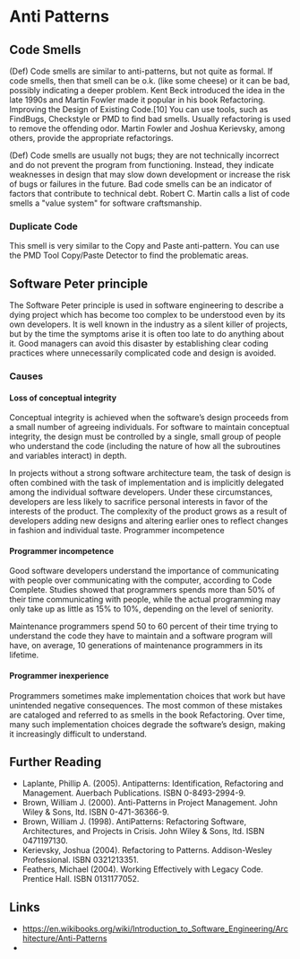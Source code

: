 # Anti Patterns


## Code Smells
(Def) Code smells are similar to anti-patterns, but not quite as formal. If code smells, then that smell can be o.k. 
(like some cheese) or it can be bad, possibly indicating a deeper problem. Kent Beck introduced the idea in 
the late 1990s and Martin Fowler made it popular in his book Refactoring. Improving the Design of Existing Code.[10] 
You can use tools, such as FindBugs, Checkstyle or PMD to find bad smells. Usually refactoring is used to remove 
the offending odor. Martin Fowler and Joshua Kerievsky, among others, provide the appropriate refactorings.

(Def) Code smells are usually not bugs; they are not technically incorrect and do not prevent the program from 
functioning. Instead, they indicate weaknesses in design that may slow down development or increase the risk of bugs 
or failures in the future. Bad code smells can be an indicator of factors that contribute to technical debt. 
Robert C. Martin calls a list of code smells a "value system" for software craftsmanship.

### Duplicate Code
This smell is very similar to the Copy and Paste anti-pattern. You can use the PMD Tool Copy/Paste Detector to find the 
problematic areas.



## Software Peter principle
The Software Peter principle is used in software engineering to describe a dying project which has become too complex 
to be understood even by its own developers. It is well known in the industry as a silent killer of projects, but by 
the time the symptoms arise it is often too late to do anything about it. Good managers can avoid this disaster by 
establishing clear coding practices where unnecessarily complicated code and design is avoided.

### Causes
#### Loss of conceptual integrity
Conceptual integrity is achieved when the software’s design proceeds from a small number of agreeing individuals. 
For software to maintain conceptual integrity, the design must be controlled by a single, small group of people who 
understand the code (including the nature of how all the subroutines and variables interact) in depth.

In projects without a strong software architecture team, the task of design is often combined with the task of 
implementation and is implicitly delegated among the individual software developers. Under these circumstances, 
developers are less likely to sacrifice personal interests in favor of the interests of the product. The complexity 
of the product grows as a result of developers adding new designs and altering earlier ones to reflect changes in 
fashion and individual taste.
Programmer incompetence

#### Programmer incompetence
Good software developers understand the importance of communicating with people over communicating with the computer, 
according to Code Complete. Studies showed that programmers spends more than 50% of their time communicating with 
people, while the actual programming may only take up as little as 15% to 10%, depending on the level of seniority.

Maintenance programmers spend 50 to 60 percent of their time trying to understand the code they have to maintain and a 
software program will have, on average, 10 generations of maintenance programmers in its lifetime.

#### Programmer inexperience
Programmers sometimes make implementation choices that work but have unintended negative consequences. The most common 
of these mistakes are cataloged and referred to as smells in the book Refactoring. Over time, many such 
implementation choices degrade the software’s design, making it increasingly difficult to understand.

## Further Reading

- Laplante, Phillip A. (2005). Antipatterns: Identification, Refactoring and Management. Auerbach Publications. ISBN 0-8493-2994-9.
- Brown, William J. (2000). Anti-Patterns in Project Management. John Wiley & Sons, ltd. ISBN 0-471-36366-9.
- Brown, William J. (1998). AntiPatterns: Refactoring Software, Architectures, and Projects in Crisis. John Wiley & Sons, ltd. ISBN 0471197130. 
- Kerievsky, Joshua (2004). Refactoring to Patterns. Addison-Wesley Professional. ISBN 0321213351.
- Feathers, Michael (2004). Working Effectively with Legacy Code. Prentice Hall. ISBN 0131177052.

## Links
- https://en.wikibooks.org/wiki/Introduction_to_Software_Engineering/Architecture/Anti-Patterns
- 